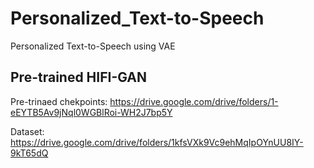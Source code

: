 # Personalized_Text-to-Speech
Personalized Text-to-Speech using VAE 

## Pre-trained HIFI-GAN
Pre-trinaed chekpoints: https://drive.google.com/drive/folders/1-eEYTB5Av9jNql0WGBlRoi-WH2J7bp5Y

Dataset: https://drive.google.com/drive/folders/1kfsVXk9Vc9ehMqIpOYnUU8IY-9kT65dQ
